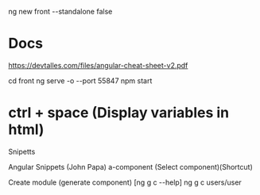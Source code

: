 ng new front --standalone false

# Docs
https://devtalles.com/files/angular-cheat-sheet-v2.pdf

cd front
ng serve -o --port 55847
npm start


# ctrl + space  (Display variables in html)

Snipetts

Angular Snippets (John Papa)
    a-component   (Select component)(Shortcut)

Create module  (generate component)   [ng g c --help]
    ng g c users/user

